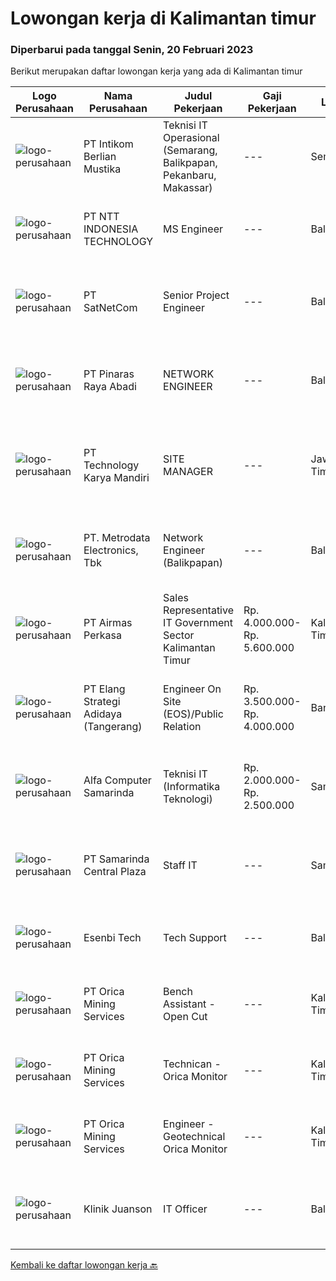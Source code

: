
  # Lowongan kerja di Kalimantan timur

  ### Diperbarui pada tanggal Senin, 20 Februari 2023

  Berikut merupakan daftar lowongan kerja yang ada di Kalimantan timur

  |Logo Perusahaan | Nama Perusahaan | Judul Pekerjaan | Gaji Pekerjaan | Lokasi | Deskripsi | Tanggal diunggah | Pranala |
  | -------------- | --------------- | --------------- | --------- | --------- | -------------- | ------- | ----------- |
  |![logo-perusahaan](https://image-service-cdn.seek.com.au/ea5f264702bab5af336fb703e911912eeb350135/ee4dce1061f3f616224767ad58cb2fc751b8d2dc)|PT Intikom Berlian Mustika|Teknisi IT Operasional (Semarang, Balikpapan, Pekanbaru, Makassar)|---|Semarang|Deskripsi Pekerjaan: Memperbaiki perangkat IT seperti, Laptop, PC, Printer atau perangkat IT lainnya. Melakukan pemeliharan dan troubleshooting...|Rabu, 15 Februari 2023|https://www.jobstreet.co.id/id/job/teknisi-it-operasional-semarang-balikpapan-pekanbaru-makassar-4226857?token=0~e84eda68-f028-462b-87ed-b583686582ac&sectionRank=1&jobId=jobstreet-id-job-4226857|
|![logo-perusahaan](https://image-service-cdn.seek.com.au/f525f049cf8ce97a388001196b7113e11512c773/ee4dce1061f3f616224767ad58cb2fc751b8d2dc)|PT NTT INDONESIA TECHNOLOGY|MS Engineer|---|Balikpapan|Requirement(s): Willing to be placed in Balikpapan. Having experience in managing server hardware. Having experience in managing storage system i.e...|Jumat, 17 Februari 2023|https://www.jobstreet.co.id/id/job/ms-engineer-4230229?token=0~e84eda68-f028-462b-87ed-b583686582ac&sectionRank=2&jobId=jobstreet-id-job-4230229|
|![logo-perusahaan](https://image-service-cdn.seek.com.au/6108f58b8d52b8e5523830ee4b11d6074377e515/ee4dce1061f3f616224767ad58cb2fc751b8d2dc)|PT SatNetCom|Senior Project Engineer|---|Balikpapan|General Description: Under the guidance of senior project management, this position is responsible for the implementation of various types of IT and...|Kamis, 16 Februari 2023|https://www.jobstreet.co.id/id/job/senior-project-engineer-4206273?token=0~e84eda68-f028-462b-87ed-b583686582ac&sectionRank=3&jobId=jobstreet-id-job-4206273|
|![logo-perusahaan](https://image-service-cdn.seek.com.au/3e7e682ddab17698535d57dbda78ce5b8709aa55/ee4dce1061f3f616224767ad58cb2fc751b8d2dc)|PT Pinaras Raya Abadi|NETWORK ENGINEER|---|Balikpapan|NETWORK ENGINEERPersyaratan/Kualifiaksi Network Engineer :·     Pendidikan Minimal D3 Informatika·     Pengalaman Minimal 5 Tahun·     Mengerti...|Rabu, 15 Februari 2023|https://www.jobstreet.co.id/id/job/network-engineer-4226581?token=0~e84eda68-f028-462b-87ed-b583686582ac&sectionRank=4&jobId=jobstreet-id-job-4226581|
|![logo-perusahaan](https://image-service-cdn.seek.com.au/298db24b0edf055238688676514e023ea85e2237/ee4dce1061f3f616224767ad58cb2fc751b8d2dc)|PT Technology Karya Mandiri|SITE MANAGER|---|Jawa Timur|SITE MANAGERPROJECT TELEKOMUNIKASI Persyaratan Khusus:  Pendidikan minimal SMU / SMK sederajat. Diutamakan memiliki pengalaman dalam pekerjaan proyek...|Selasa, 14 Februari 2023|https://www.jobstreet.co.id/id/job/site-manager-4225258?token=0~e84eda68-f028-462b-87ed-b583686582ac&sectionRank=5&jobId=jobstreet-id-job-4225258|
|![logo-perusahaan](https://image-service-cdn.seek.com.au/0d75518309b56a3cff39daa569b0ba02cc7a22f2/ee4dce1061f3f616224767ad58cb2fc751b8d2dc)|PT. Metrodata Electronics, Tbk|Network Engineer (Balikpapan)|---|Balikpapan|KUALIFIKASI PERSONIL Network Engineer Pendidikan min S1 Pengalaman min 5 tahun Memiliki sertifikasi Network LAN Infrastructure (Associate's Level or...|Kamis, 09 Februari 2023|https://www.jobstreet.co.id/id/job/network-engineer-balikpapan-4196904?token=0~e84eda68-f028-462b-87ed-b583686582ac&sectionRank=6&jobId=jobstreet-id-job-4196904|
|![logo-perusahaan](https://image-service-cdn.seek.com.au/e058612ba3ea3c8a5db01b881de07c38d7462a24/ee4dce1061f3f616224767ad58cb2fc751b8d2dc)|PT Airmas Perkasa|Sales Representative IT Government Sector Kalimantan Timur|Rp. 4.000.000-Rp. 5.600.000|Kalimantan Timur|Tugas dan Tanggung Jawab: Mempelajari dan menguasai dengan baik produk yang di tawarkan Secara aktif mencari prospek customer baru dan...|Jumat, 10 Februari 2023|https://www.jobstreet.co.id/id/job/sales-representative-it-government-sector-kalimantan-timur-4198441?token=0~e84eda68-f028-462b-87ed-b583686582ac&sectionRank=7&jobId=jobstreet-id-job-4198441|
|![logo-perusahaan](https://image-service-cdn.seek.com.au/b0fb60f80b29d5dddd473e2b0c3a9131dc396240/ee4dce1061f3f616224767ad58cb2fc751b8d2dc)|PT Elang Strategi Adidaya (Tangerang)|Engineer On Site (EOS)/Public Relation|Rp. 3.500.000-Rp. 4.000.000|Bandung|Deskripsi :- Proactive dan Komunikatif- Melakukan aktivitas implementasi dan pengelolaan proyek untuk memberikan hasil yang optimal bagi customer dan...|Jumat, 03 Februari 2023|https://www.jobstreet.co.id/id/job/engineer-on-site-eos-public-relation-4209450?token=0~e84eda68-f028-462b-87ed-b583686582ac&sectionRank=8&jobId=jobstreet-id-job-4209450|
|![logo-perusahaan](https://i.ibb.co/sqvTCh9/112815900-stock-vector-no-image-available-icon-flat-vector.webp)|Alfa Computer Samarinda|Teknisi IT (Informatika Teknologi)|Rp. 2.000.000-Rp. 2.500.000|Samarinda|Kualifikasi : Usia maksimal 35 tahun Tidak sedang kuliah Diutamakan yang mengerti jaringan LAN Dapat bekerjasama dengan team Domisili Samarinda,...|Kamis, 26 Januari 2023|https://www.jobstreet.co.id/id/job/teknisi-it-informatika-teknologi-4198697?token=0~e84eda68-f028-462b-87ed-b583686582ac&sectionRank=9&jobId=jobstreet-id-job-4198697|
|![logo-perusahaan](https://image-service-cdn.seek.com.au/a40da110392175d1b155b5cfa27e33160ba57849/ee4dce1061f3f616224767ad58cb2fc751b8d2dc)|PT Samarinda Central Plaza|Staff IT|---|Samarinda|- Mengolah database/server perusahaan dan menjaga keamanan system.- Membuat program yang dibutuhkan perusahaaan dalam business analyst, marketing...|Sabtu, 18 Februari 2023|https://www.jobstreet.co.id/id/job/staff-it-1034669858?token=0~e84eda68-f028-462b-87ed-b583686582ac&sectionRank=10&jobId=jobstreet-id-job-1034669858|
|![logo-perusahaan](https://image-service-cdn.seek.com.au/8ee169c3b3956484221aad33bd5d12262c7a6a44/ee4dce1061f3f616224767ad58cb2fc751b8d2dc)|Esenbi Tech|Tech Support|---|Balikpapan|- Memantau kinerja server, memberikan pertolongan pertama saat server mengalami down, dan lain-lain. -|Minggu, 19 Februari 2023|https://www.jobstreet.co.id/id/job/tech-support-1034530848?token=0~e84eda68-f028-462b-87ed-b583686582ac&sectionRank=11&jobId=jobstreet-id-job-1034530848|
|![logo-perusahaan](https://image-service-cdn.seek.com.au/7c4bc86ae48f2d299b3cdb928bd3f88d93eb838c/ee4dce1061f3f616224767ad58cb2fc751b8d2dc)|PT Orica Mining Services|Bench Assistant - Open Cut|---|Kalimantan Timur|About OricaAt Orica, it’s the power of our people that leads change and shapes our futures.  Every day, all around the world, our people help mobilise...|Sabtu, 18 Februari 2023|https://www.jobstreet.co.id/id/job/bench-assistant-open-cut-1034670131?token=0~e84eda68-f028-462b-87ed-b583686582ac&sectionRank=12&jobId=jobstreet-id-job-1034670131|
|![logo-perusahaan](https://image-service-cdn.seek.com.au/7c4bc86ae48f2d299b3cdb928bd3f88d93eb838c/ee4dce1061f3f616224767ad58cb2fc751b8d2dc)|PT Orica Mining Services|Technican - Orica Monitor|---|Kalimantan Timur|About OricaAt Orica, it’s the power of our people that leads change and shapes our futures.  Every day, all around the world, our people help mobilise...|Jumat, 17 Februari 2023|https://www.jobstreet.co.id/id/job/technican-orica-monitor-1034797404?token=0~e84eda68-f028-462b-87ed-b583686582ac&sectionRank=13&jobId=jobstreet-id-job-1034797404|
|![logo-perusahaan](https://image-service-cdn.seek.com.au/7c4bc86ae48f2d299b3cdb928bd3f88d93eb838c/ee4dce1061f3f616224767ad58cb2fc751b8d2dc)|PT Orica Mining Services|Engineer - Geotechnical Orica Monitor|---|Kalimantan Timur|About OricaAt Orica, it’s the power of our people that leads change and shapes our futures.  Every day, all around the world, our people help mobilise...|Rabu, 08 Februari 2023|https://www.jobstreet.co.id/id/job/engineer-geotechnical-orica-monitor-1034670173?token=0~e84eda68-f028-462b-87ed-b583686582ac&sectionRank=14&jobId=jobstreet-id-job-1034670173|
|![logo-perusahaan](https://i.ibb.co/sqvTCh9/112815900-stock-vector-no-image-available-icon-flat-vector.webp)|Klinik Juanson|IT Officer|---|Balikpapan|- Mengolah database/server perusahaan dan menjaga keamanan system. - Membuat program yang dibutuhkan perusahaaan dalam business analyst, marketing...|Selasa, 31 Januari 2023|https://www.jobstreet.co.id/id/job/it-officer-1034563565?token=0~e84eda68-f028-462b-87ed-b583686582ac&sectionRank=15&jobId=jobstreet-id-job-1034563565|


  [Kembali ke daftar lowongan kerja 🔙](../README.md#daftar-lowongan-kerja)
  